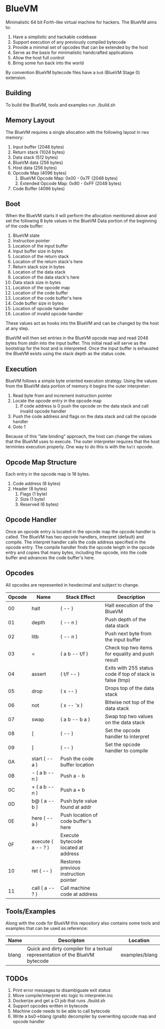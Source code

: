 # BlueVM

Minimalistic 64 bit Forth-like virtual machine for hackers. The BlueVM aims to:

1. Have a simplistic and hackable codebase
1. Support execution of any previously compiled bytecode
1. Provide a minimal set of opcodes that can be extended by the host
1. Serve as the basis for minimalistic handcrafted applications
1. Allow the host full control
1. Bring some fun back into the world

By convention BlueVM bytecode files have a `bs0` (BlueVM Stage 0) extension.

## Building

To build the BlueVM, tools and examples run ./build.sh

## Memory Layout

The BlueVM requires a single allocation with the following layout in rwx memory:

1. Input buffer (2048 bytes)
1. Return stack (1024 bytes)
1. Data stack (512 bytes)
1. BlueVM data (256 bytes)
1. Host data (256 bytes)
1. Opcode Map (4096 bytes)
   1. BlueVM Opcode Map: 0x00 - 0x7F (2048 bytes)
   1. Extended Opcode Map: 0x80 - 0xFF (2048 bytes)
1. Code Buffer (4096 bytes)

## Boot

When the BlueVM starts it will perform the allocation mentioned above and set the following 8 byte values in the
BlueVM Data portion of the beginning of the code buffer:

1. BlueVM state
1. Instruction pointer
1. Location of the input buffer
1. Input buffer size in bytes
1. Location of the return stack
1. Location of the return stack's here
1. Return stack size in bytes
1. Location of the data stack
1. Location of the data stack's here
1. Data stack size in bytes
1. Location of the opcode map
1. Location of the code buffer
1. Location of the code buffer's here
1. Code buffer size in bytes
1. Location of opcode handler
1. Location of invalid opcode handler

These values act as hooks into the BlueVM and can be changed by the host at any step.

BlueVM will then set entries in the BlueVM opcode map and read 2048 bytes from stdin into the input buffer. This
initial read will serve as the bootstrap for the host and is interpreted. Once the input buffer is exhausted the
BlueVM exists using the stack depth as the status code.

## Execution

BlueVM follows a simple byte oriented execution strategy. Using the values from the BlueVM data portion of memory
it begins the outer interpreter:

1. Read byte from and increment instruction pointer
1. Locate the opcode entry in the opcode map
   1. If code address is 0 push the opcode on the data stack and call invalid opcode handler
1. Push the code address and flags on the data stack and call the opcode handler
1. Goto 1

Because of this "late binding" approach, the host can change the values that the BlueVM uses to execute. The outer
interpreter requires that the host termintes execution properly. One way to do this is with the `halt` opcode.

## Opcode Map Structure

Each entry in the opcode map is 16 bytes.

1. Code address (8 bytes)
1. Header (8 bytes)
   1. Flags (1 byte)
   1. Size (1 byte)
   1. Reserved (6 bytes)

## Opcode Handler

Once an opcode entry is located in the opcode map the opcode handler is called. The BlueVM has two opcode handlers,
interpret (default) and compile. The interpret handler calls the code address specified in the opcode entry. The
compile handler finds the opcode length in the opcode entry and copies that many bytes, including the opcode, into
the code buffer and advances the code buffer's here.

## Opcodes

All opcodes are represented in hexdecimal and subject to change.

| Opcode | Name | Stack Effect | Description |
|----|----|----|----|
| 00 | halt | ( -- ) | Halt execution of the BlueVM |
| 01 | depth | ( -- n ) | Push depth of the data stack |
| 02 | litb | ( -- n ) | Push next byte from the input buffer |
| 03 | = | ( a b -- t/f ) | Check top two items for equality and push result |
| 04 | assert | ( t/f -- ) | Exits with 255 status code if top of stack is false (tmp) |
| 05 | drop | ( x -- ) | Drops top of the data stack |
| 06 | not | ( x -- 'x ) | Bitwise not top of the data stack |
| 07 | swap | ( a b -- b a ) | Swap top two values on the data stack |
| 08 | [ | ( -- ) | Set the opcode handler to interpret |
| 09 | ] | ( -- ) | Set the opcode handler to compile |
| 0A | start ( -- a ) | Push the code buffer location |
| 0B | - ( a b -- n ) | Push a - b |
| 0C | + ( a b -- n ) | Push a + b |
| 0D | b@ ( a -- b ) | Push byte value found at addr |
| 0E | here ( -- a ) | Push location of code buffer's here |
| 0F | execute ( a -- ? ) | Execute bytecode located at address |
| 10 | ret ( -- ) | Restores previous instruction pointer |
| 11 | call ( a -- ? ) | Call machine code at address |

## Tools/Examples

Along with the code for BlueVM this repository also contains some tools and examples that can be used as reference:

| Name | Descripton | Location |
|----|----|----|
| blang | Quick and dirty compiler for a textual representation of the BlueVM bytecode | examples/blang |

## TODOs

1. Print error messages to disambiguate exit status
1. Move compile/interpret etc logic to interpreter.inc
1. Dockerize and get a CI job that runs ./build.sh
1. Support opcodes written in bytecode
1. Machine code needs to be able to call bytecode
1. Write a bs0->blang (gnalb) decompiler by overwriting opcode map and opcode handler
